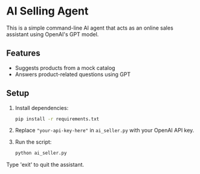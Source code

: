 # AI Selling Agent

This is a simple command-line AI agent that acts as an online sales assistant using OpenAI's GPT model.

## Features
- Suggests products from a mock catalog
- Answers product-related questions using GPT

## Setup

1. Install dependencies:
    ```bash
    pip install -r requirements.txt
    ```

2. Replace `"your-api-key-here"` in `ai_seller.py` with your OpenAI API key.

3. Run the script:
    ```bash
    python ai_seller.py
    ```

Type 'exit' to quit the assistant.
